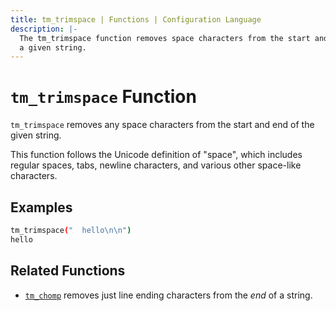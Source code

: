 ```yaml
---
title: tm_trimspace | Functions | Configuration Language
description: |-
  The tm_trimspace function removes space characters from the start and end of
  a given string.
---
```


# `tm_trimspace` Function

`tm_trimspace` removes any space characters from the start and end of the given
string.

This function follows the Unicode definition of "space", which includes
regular spaces, tabs, newline characters, and various other space-like
characters.

## Examples

```sh
tm_trimspace("  hello\n\n")
hello
```

## Related Functions

* [`tm_chomp`](./tm_chomp.md) removes just line ending characters from the _end_ of
  a string.
